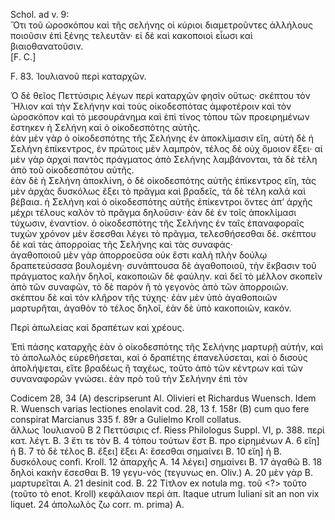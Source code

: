 Schol. ad v. 9:  
Ὅτι τοῦ ὡροσκόπου καὶ τῆς σελήνης οἱ κύριοι διαμετροῦντες ἀλλήλους ποιοῦσιν ἐπὶ ξένης τελευτᾶν· εἰ δὲ καὶ κακοποιοὶ εἶωσι καὶ βιαιοθανατοῦσιν.  
[F. C.]

F. 83. Ἰουλιανοῦ περὶ καταρχῶν.

Ὁ δὲ θεῖος Πεττύσιρις λέγων περὶ καταρχῶν φησὶν οὕτως· σκέπτου τὸν Ἥλιον καὶ τὴν Σελήνην καὶ τοὺς οἰκοδεσπότας ἀμφοτέροιν καὶ τὸν ὡροσκόπον καὶ τὸ μεσουράνημα καὶ ἐπὶ τίνος τόπου τῶν προειρημένων ἔστηκεν ἡ Σελήνη καὶ ὁ οἰκοδεσπότης αὐτῆς.  
ἐὰν μὲν γὰρ ὁ οἰκοδεσπότης τῆς Σελήνης ἐν ἀποκλίμασιν εἴη, αὐτὴ δὲ ἡ Σελήνη ἐπίκεντρος, ἐν πρώτοις μὲν λαμπρὸν, τέλος δὲ οὐχ ὅμοιον ἔξει· αἱ μὲν γὰρ ἀρχαὶ παντὸς πράγματος ἀπὸ Σελήνης λαμβάνονται, τὰ δὲ τέλη ἀπὸ τοῦ οἰκοδεσπότου αὐτῆς.  
ἐὰν δὲ ἡ Σελήνη ἀποκλίνη, ὁ δὲ οἰκοδεσπότης αὐτῆς ἐπίκεντρος εἴη, τὰς μὲν ἀρχὰς δυσκόλως ἔξει τὸ πρᾶγμα καὶ βραδεῖς, τὰ δὲ τέλη καλά καὶ βέβαια. ἡ Σελήνη καὶ ὁ οἰκοδεσπότης αὐτῆς ἐπίκεντροι ὄντες ἀπ’ ἀρχῆς μέχρι τέλους καλὸν τὸ πρᾶγμα δηλοῦσιν· ἐὰν δὲ ἐν τοῖς ἀποκλίμασι τύχωσιν, ἐναντίον. ὁ οἰκοδεσπότης τῆς Σελήνης ἐν ταῖς ἐπαναφοραῖς τυχὼν χρόνον μὲν ἔσεσθαι λέγει τὸ πρᾶγμα, τελεσθήσεσθαι δέ. σκέπτου δὲ καὶ τὰς ἀπορροίας τῆς Σελήνης καὶ τὰς συναφάς·  
ἀγαθοποιοῦ μὲν γὰρ ἀπορροεῦσα οὐκ ἔστι καλὴ πλὴν δούλῳ δραπετεύσασα βουλομένη· συνάπτουσα δὲ ἀγαθοποιοῦ, τὴν ἔκβασιν τοῦ πράγματος καλὴν δηλοῖ, κακοποιῶν δὲ φαύλην. καὶ δεῖ τὸ μέλλον σκοπεῖν ἀπὸ τῶν συναφῶν, τὸ δὲ παρόν ἢ τὸ γεγονὸς ἀπὸ τῶν ἀπορροιῶν.  
σκέπτου δὲ καὶ τὸν κλῆρον τῆς τύχης· ἐὰν μὲν ὑπὸ ἀγαθοποιῶν μαρτυρῆται, ἀγαθὸν τὸ τέλος δηλοῖ, ἐὰν δὲ ὑπὸ κακοποιῶν, κακόν.

Περὶ ἀπωλείας καὶ δραπέτων καὶ χρέους.

Ἐπὶ πάσης καταρχῆς ἐὰν ὁ οἰκοδεσπότης τῆς Σελήνης μαρτυρῇ αὐτήν, καὶ τὸ ἀπολωλὸς εὑρεθήσεται, καὶ ὁ δραπέτης ἐπανελύσεται, καὶ ὁ δισοὺς ἀπολήψεται, εἴτε βραδέως ἢ ταχέως, τοῦτο ἀπὸ τῶν κέντρων καὶ τῶν συναναφορῶν γνώσει. ἐὰν πρὸ τοῦ τὴν Σελήνην ἐπὶ τὸν

Codicem 28, 34 (A) descripserunt Al. Olivieri et Richardus Wuensch. Idem R. Wuensch varias lectiones enolavit cod. 28, 13 f. 158r (B) cum quo fere conspirat Marcianus 335 f. 89r a Gulielmo Kroll collatus.  
ἄλλως Ἰουλιανοῦ B 2 Πεττύσιρις cf. Riess Philologus Suppl. VI, p. 388. περὶ κατ. λέγτ. B. 3 ἔτι τε τὸν B. 4 τόπου τούτων ἔστ B. προ εἰρημένων A. 6 εἴη] ἡ B. 7 τὸ δὲ τέλος B. ἔξει] ἔξει A: ἔσεσθαι σημαίνει B. 10 εἴη] ἡ B. δυσκόλους confi. Kroll. 12 ἀπαρχῆς A. 14 λέγει] σημαίνει B. 17 ἀγαθῶ Β. 18 δηλοὶ κακὴν ἔσεσθαι B. 19 γεγυ-νός (τεγυνως en. Oliv.) A. 20 μὲν γὰρ B. μαρτυρεῖται A. 21 desinit cod. B. 22 Τίτλον ex notula mg. τοῦ <?> τοῦτο (τοῦτο τὸ enot. Kroll) κεφάλαιον περὶ ἀπ. Itaque utrum Iuliani sit an non vix liquet. 24 ἀπολωλὸς ζω corr. m. prima) A.